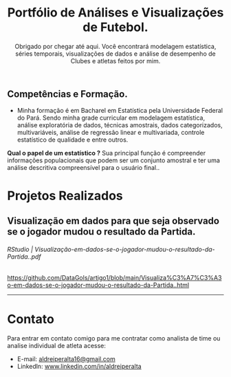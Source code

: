 <header>

<!--
  <<< Author notes: Course header >>>
  Include a 1280×640 image, course title in sentence case, and a concise description in emphasis.
  In your repository settings: enable template repository, add your 1280×640 social image, auto delete head branches.
  Add your open source license, GitHub uses MIT license.
-->

# Portfólio de Análises e Visualizações de Futebol.
Obrigado por chegar até aqui. Você encontrará modelagem estatística, séries temporais, visualizações de dados e análise de desempenho de Clubes e atletas feitos por mim.
</header>

<!--
  <<< Author notes: Step 1 >>>
  Choose 3-5 steps for your course.
  The first step is always the hardest, so pick something easy!
  Link to docs.github.com for further explanations.
  Encourage users to open new tabs for steps!
-->

## Competências e Formação.
- Minha formação é em Bacharel em Estatística pela Universidade Federal do Pará. Sendo minha grade curricular em modelagem estatística, análise exploratória de dados, técnicas amostrais, dados categorizados, multivariáveis, análise de regressão linear e multivariada, controle estatístico de qualidade e entre outros.

**Qual o papel de um estatístico ?** Sua principal função é compreender informações populacionais que podem ser um conjunto amostral e ter uma análise descritiva compreensível para o usuário final..

# Projetos Realizados

## Visualização em dados para que seja observado se o jogador mudou o resultado da Partida.

###### RStudio | Visualização-em-dados-se-o-jogador-mudou-o-resultado-da-Partida..pdf 
https://github.com/DataGols/artigo1/blob/main/Visualiza%C3%A7%C3%A3o-em-dados-se-o-jogador-mudou-o-resultado-da-Partida..html
<footer>

<!--
  <<< Author notes: Footer >>>
  Add a link to get support, GitHub status page, code of conduct, license link.
-->

---
# Contato
Para entrar em contato comigo para me contratar como analista de time ou analise individual de atleta  acesse:
- E-mail: aldreiperalta16@gmail.com
- Linkedln: www.linkedin.com/in/aldreiperalta


</footer>
